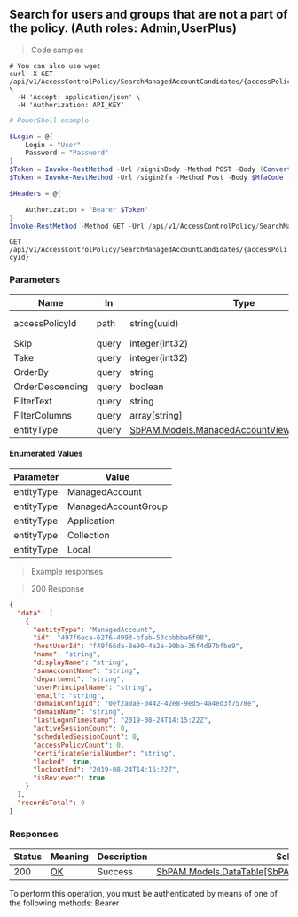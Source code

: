 
## Search for users and groups that are not a part of the policy. (Auth roles: Admin,UserPlus)

<a id="opIdSearchManagedAccountCandidatesAsync"></a>

> Code samples

```shell
# You can also use wget
curl -X GET /api/v1/AccessControlPolicy/SearchManagedAccountCandidates/{accessPolicyId} \
  -H 'Accept: application/json' \
  -H 'Authorization: API_KEY'

```

```powershell
# PowerShell example

$Login = @{
    Login = "User"
    Password = "Password"
}
$Token = Invoke-RestMethod -Url /signinBody -Method POST -Body (ConvertTo-Json $Login)
$Token = Invoke-RestMethod -Url /sigin2fa -Method Post -Body $MfaCode -Headers @{Authorization: "Bearer $Token"}

$Headers = @{

    Authorization = "Bearer $Token"
}
Invoke-RestMethod -Method GET -Url /api/v1/AccessControlPolicy/SearchManagedAccountCandidates/{accessPolicyId} -Headers $Headers
```

`GET /api/v1/AccessControlPolicy/SearchManagedAccountCandidates/{accessPolicyId}`

<h3 id="search-for-users-and-groups-that-are-not-a-part-of-the-policy.-(auth-roles:-admin,userplus)-parameters">Parameters</h3>

|Name|In|Type|Required|Description|
|---|---|---|---|---|
|accessPolicyId|path|string(uuid)|true|AccessControlPolicy Id|
|Skip|query|integer(int32)|false|none|
|Take|query|integer(int32)|false|none|
|OrderBy|query|string|false|none|
|OrderDescending|query|boolean|false|none|
|FilterText|query|string|false|none|
|FilterColumns|query|array[string]|false|none|
|entityType|query|[SbPAM.Models.ManagedAccountViewEntityTypeEnum](../Models/sbpam.models.managedaccountviewentitytypeenum.md#schemasbpam.models.managedaccountviewentitytypeenum)|false|none|

#### Enumerated Values

|Parameter|Value|
|---|---|
|entityType|ManagedAccount|
|entityType|ManagedAccountGroup|
|entityType|Application|
|entityType|Collection|
|entityType|Local|

> Example responses

> 200 Response

```json
{
  "data": [
    {
      "entityType": "ManagedAccount",
      "id": "497f6eca-6276-4993-bfeb-53cbbbba6f08",
      "hostUserId": "f49f66da-8e90-4a2e-90ba-36f4d97bfbe9",
      "name": "string",
      "displayName": "string",
      "samAccountName": "string",
      "department": "string",
      "userPrincipalName": "string",
      "email": "string",
      "domainConfigId": "0ef2a0ae-0442-42e8-9ed5-4a4ed3f7578e",
      "domainName": "string",
      "lastLogonTimestamp": "2019-08-24T14:15:22Z",
      "activeSessionCount": 0,
      "scheduledSessionCount": 0,
      "accessPolicyCount": 0,
      "certificateSerialNumber": "string",
      "locked": true,
      "lockoutEnd": "2019-08-24T14:15:22Z",
      "isReviewer": true
    }
  ],
  "recordsTotal": 0
}
```

<h3 id="search-for-users-and-groups-that-are-not-a-part-of-the-policy.-(auth-roles:-admin,userplus)-responses">Responses</h3>

|Status|Meaning|Description|Schema|
|---|---|---|---|
|200|[OK](https://tools.ietf.org/html/rfc7231#section-6.3.1)|Success|[SbPAM.Models.DataTable[SbPAM.Models.ManagedAccountView]](../Models/sbpam.models.datatable[sbpam.models.managedaccountview].md#schemasbpam.models.datatable[sbpam.models.managedaccountview])|

<aside class="warning">
To perform this operation, you must be authenticated by means of one of the following methods:
Bearer
</aside>



